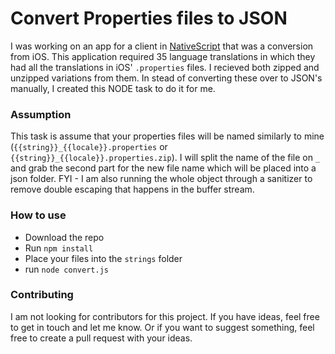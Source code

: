 # Convert Properties files to JSON
I was working on an app for a client in [NativeScript](https://www.nativescript.org/) that was a conversion from iOS. This application required 35 language translations in which they had all the translations in iOS' `.properties` files. I recieved both zipped and unzipped variations from them. In stead of converting these over to JSON's manually, I created this NODE task to do it for me.

### Assumption
This task is assume that your properties files will be named similarly to mine (`{{string}}_{{locale}}.properties` or `{{string}}_{{locale}}.properties.zip`). I will split the name of the file on `_` and grab the second part for the new file name which will be placed into a json folder.
FYI - I am also running the whole object through a sanitizer to remove double escaping that happens in the buffer stream.

### How to use
- Download the repo
- Run `npm install`
- Place your files into the `strings` folder
- run `node convert.js`

### Contributing
I am not looking for contributors for this project. If you have ideas, feel free to get in touch and let me know. Or if you want to suggest something, feel free to create a pull request with your ideas.